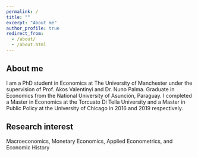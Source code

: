```yaml
---
permalink: /
title: ""
excerpt: "About me"
author_profile: true
redirect_from: 
  - /about/
  - /about.html
---
```


About me
------
I am a PhD student in Economics at The University of Manchester under the supervision of Prof. Akos Valentinyi and Dr. Nuno Palma. Graduate in Economics from the National University of Asunción, Paraguay. I completed a Master in Economics at the Torcuato Di Tella University and a Master in Public Policy at the University of Chicago in 2016 and 2019 respectively.  

Research interest
------
Macroeconomics, Monetary Economics, Applied Econometrics, and Economic History








